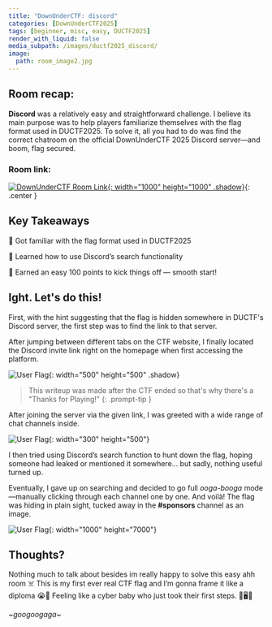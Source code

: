 ```yaml
---
title: "DownUnderCTF: discord"
categories: [DownUnderCTF2025]
tags: [beginner, misc, easy, DUCTF2025]
render_with_liquid: false
media_subpath: /images/ductf2025_discord/
image:
  path: room_image2.jpg
---
```


## Room recap:
**Discord** was a relatively easy and straightforward challenge. I believe its main purpose was to help players familiarize themselves with the flag format used in DUCTF2025. To solve it, all you had to do was find the correct chatroom on the official DownUnderCTF 2025 Discord server—and boom, flag secured.

### Room link:
[![DownUnderCTF Room Link](discord_room_dark.png){: width="1000" height="1000" .shadow}](https://2025.duc.tf/challenges?c=discord){: .center }

## Key Takeaways

🧠 Got familiar with the flag format used in DUCTF2025

🧠 Learned how to use Discord’s search functionality

💯 Earned an easy 100 points to kick things off — smooth start!

## Ight. Let's do this!

First, with the hint suggesting that the flag is hidden somewhere in DUCTF's Discord server, the first step was to find the link to that server.

After jumping between different tabs on the CTF website, I finally located the Discord invite link right on the homepage when first accessing the platform.

![User Flag](DUCTF_homepage.png){: width="500" height="500" .shadow}

> This writeup was made after the CTF ended so that's why there's a "Thanks for Playing!"
{: .prompt-tip }

After joining the server via the given link, I was greeted with a wide range of chat channels inside.

![User Flag](room_lists.png){: width="300" height="500"}

I then tried using Discord’s search function to hunt down the flag, hoping someone had leaked or mentioned it somewhere… but sadly, nothing useful turned up.

Eventually, I gave up on searching and decided to go full *ooga-booga* mode—manually clicking through each channel one by one. And voilà!
The flag was hiding in plain sight, tucked away in the **#sponsors** channel as an image.

![User Flag](room_flag.png){: width="1000" height="7000"}

## Thoughts?

Nothing much to talk about besides im really happy to solve this easy ahh room ☠️ This is my first ever real CTF flag and I’m gonna frame it like a diploma 😭💪
Feeling like a cyber baby who just took their first steps. 👶🖥️🍼

*~googoogaga~*